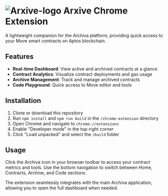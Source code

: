 
# ![Arxive-logo](.\public\icons\icon16.png) Arxive Chrome Extension

A lightweight companion for the Archiva platform, providing quick access to your Move smart contracts on Aptos blockchain.

## Features

- **Real-time Dashboard**: View active and archived contracts at a glance
- **Contract Analytics**: Visualize contract deployments and gas usage
- **Archive Management**: Track and manage archived contracts
- **Code Playground**: Quick access to Move editor and tools

## Installation

1. Clone or download this repository
2. Run `npm install` and `npm run build` in the `/chrome-extension` directory
3. Open Chrome and navigate to `chrome://extensions`
4. Enable "Developer mode" in the top-right corner
5. Click "Load unpacked" and select the `/build` folder

## Usage

Click the Archiva icon in your browser toolbar to access your contract metrics and tools. Use the bottom navigation to switch between Home, Contracts, Archive, and Code sections.

The extension seamlessly integrates with the main Archiva application, allowing you to open the full dashboard when needed.

